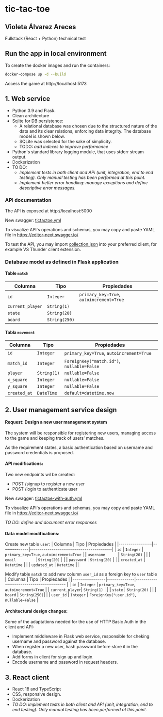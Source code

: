 # tic-tac-toe
## Violeta Álvarez Areces
Fullstack (React + Python) technical test

## Run the app in local environment

To create the docker images and run the containers:

```bash
docker-compose up -d --build
```
Access the game at http://localhost:5173

## 1. Web service
- Python 3.9 and Flask.
- Clean architecture
- Sqlite for DB persistence:
    - A relational database was chosen due to the structured nature of the data and its clear relations, enforcing data integrity. The database model is shown below.
    - SQLite was selected for the sake of simplicity. 
    - TODO: *add indexes to improve performance*
- Python's standard library logging module, that uses stderr stream output.
- Dockerization 
- TO DO: 
    - *Implement tests in both client and API (unit, integration, end to end testing). Only manual testing has been performed at this point.*
    - *Implement better error handling: manage exceptions and define descriptive error messages.*


### API documentation

The API is exposed at http://localhost:5000

New swagger: [tictactoe.yml](documentation/tictactoe.yaml)

To visualize API's operations and schemas, you may copy and paste YAML file in https://editor-next.swagger.io/

To test the API, you may import [collection.json](documentation/thunder-collection_tictactoe.json) into your preferred client, for example VS Thunder client extension. 

### Database model as defined in Flask application

#### Table `match` 
| Columna         | Tipo         | Propiedades                              |
|-----------------|--------------|------------------------------------------|
| `id`            | `Integer`    | `primary_key=True`, `autoincrement=True` |
| `current_player`| `String(1)`  |                                          |
| `state`         | `String(20)` |                                          |
| `board`         | `String(250)`|                                          |

#### Tabla `movement`
| Columna        | Tipo         | Propiedades                                |
|----------------|--------------|--------------------------------------------|
| `id`           | `Integer`    | `primary_key=True`, `autoincrement=True`   |
| `match_id`     | `Integer`    | `ForeignKey("match.id")`, `nullable=False` |
| `player`       | `String(1)`  | `nullable=False`                           |
| `x_square`     | `Integer`    | `nullable=False`                           |
| `y_square`     | `Integer`    | `nullable=False`                           |
| `created_at`   | `DateTime`   | `default=datetime.now`                     |


## 2. User management service design

#### Request: Design a new user management system
The system will be responsible for registering new users, managing access to the game and keeping track of users' matches. 

As the requirement states, a basic authentication based on username and password credentials is proposed.

#### API modifications: 
Two new endpoints wil be created:
  - POST /signup to register a new user
  - POST /login to authenticate user


New swagger: [tictactoe-with-auth.yml](documentation/tictactoe-with-auth.ym.yaml)

To visualize API's operations and schemas, you may copy and paste YAML file in https://editor-next.swagger.io/

*TO DO: define and document error responses*

    
#### Data model modifications:

Create new table `user`:
| Columna         | Tipo         | Propiedades                              |
|-----------------|--------------|------------------------------------------|
| `id`            | `Integer`    | `primary_key=True`, `autoincrement=True` |
| `username      `| `String(20)` |                                          |
| `email         `| `String(20)` |                                          |
| `password`      | `String(20)` |                                          |
| `created_at`    | `Datetime`   |                                          |
| `updated_at`    | `Datetime`   |                                          |


Modify table `match` to add new column `user_id` as a foreign key to `user` table
| Columna         | Tipo         | Propiedades                               |
|-----------------|--------------|------------------------------------------ |
| `id`            | `Integer`    | `primary_key=True`, `autoincrement=True`  |
| `current_player`| `String(1)`  |                                           |
| `state`         | `String(20)` |                                           |
| `board`         | `String(250)`|                                           |
| `user_id`       | `Integer`    | `ForeignKey("user.id")`, `nullable=False` |


#### Architectural design changes:

Some of the adaptations needed for the use of HTTP Basic Auth in the client and API:
  - Implement middleware in Flask web service, responsible for cheking username and password against the database.
  - When register a new user, hash password before store it in the database.
  - Add forms in client for sign up and login.
  - Encode username and password in request headers.

## 3. React client
- React 18 and TypeScript
- CSS, responsive design.
- Dockerization 
- *TO DO: implement tests in both client and API (unit, integration, end to end testing). Only manual testing has been performed at this point.*


